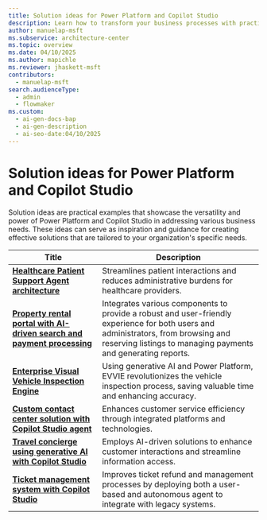 ```yaml
---
title: Solution ideas for Power Platform and Copilot Studio
description: Learn how to transform your business processes with practical examples of Power Platform and Copilot Studio solutions.
author: manuelap-msft
ms.subservice: architecture-center
ms.topic: overview
ms.date: 04/10/2025
ms.author: mapichle
ms.reviewer: jhaskett-msft
contributors:
  - manuelap-msft
search.audienceType:
  - admin
  - flowmaker
ms.custom:
  - ai-gen-docs-bap
  - ai-gen-description
  - ai-seo-date:04/10/2025
---
```


# Solution ideas for Power Platform and Copilot Studio

Solution ideas are practical examples that showcase the versatility and power of Power Platform and Copilot Studio in addressing various business needs. These ideas can serve as inspiration and guidance for creating effective solutions that are tailored to your organization's specific needs.

| Title | Description |
| --- | --- |
| **[Healthcare Patient Support Agent architecture](agent-healthcare-patient-support.md)** | Streamlines patient interactions and reduces administrative burdens for healthcare providers. |
| **[Property rental portal with AI-driven search and payment processing](agent-rental-portal.md)** | Integrates various components to provide a robust and user-friendly experience for both users and administrators, from browsing and reserving listings to managing payments and generating reports. |
| **[Enterprise Visual Vehicle Inspection Engine](app-evvie.md)** | Using generative AI and Power Platform, EVVIE revolutionizes the vehicle inspection process, saving valuable time and enhancing accuracy. |
| **[Custom contact center solution with Copilot Studio agent](agent-custom-contact-center.md)** | Enhances customer service efficiency through integrated platforms and technologies. |
| **[Travel concierge using generative AI with Copilot Studio](agent-travel-customer.md)** | Employs AI-driven solutions to enhance customer interactions and streamline information access. |
| **[Ticket management system with Copilot Studio](agent-ticket-and-refund.md)** | Improves ticket refund and management processes by deploying both a user-based and autonomous agent to integrate with legacy systems. |
